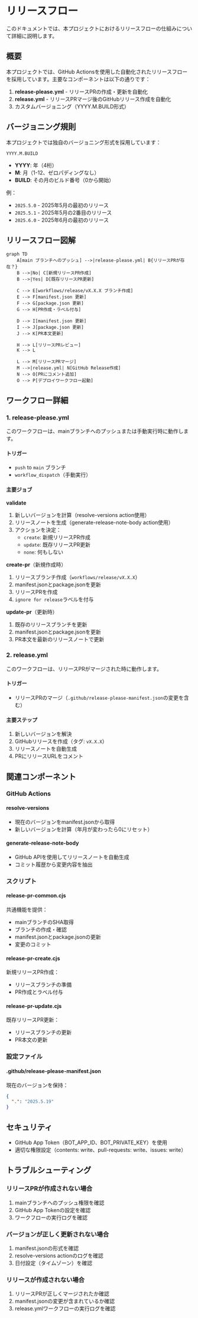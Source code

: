 # リリースフロー

このドキュメントでは、本プロジェクトにおけるリリースフローの仕組みについて詳細に説明します。

## 概要

本プロジェクトでは、GitHub Actionsを使用した自動化されたリリースフローを採用しています。主要なコンポーネントは以下の通りです：

1. **release-please.yml** - リリースPRの作成・更新を自動化
2. **release.yml** - リリースPRマージ後のGitHubリリース作成を自動化
3. カスタムバージョニング（YYYY.M.BUILD形式）

## バージョニング規則

本プロジェクトでは独自のバージョニング形式を採用しています：

```
YYYY.M.BUILD
```

- **YYYY**: 年（4桁）
- **M**: 月（1-12、ゼロパディングなし）
- **BUILD**: その月のビルド番号（0から開始）

例：
- `2025.5.0` - 2025年5月の最初のリリース
- `2025.5.1` - 2025年5月の2番目のリリース
- `2025.6.0` - 2025年6月の最初のリリース

## リリースフロー図解

```mermaid
graph TD
    A[main ブランチへのプッシュ] -->|release-please.yml| B{リリースPRが存在？}
    B -->|No| C[新規リリースPR作成]
    B -->|Yes| D[既存リリースPR更新]
    
    C --> E[workflows/release/vX.X.X ブランチ作成]
    E --> F[manifest.json 更新]
    F --> G[package.json 更新]
    G --> H[PR作成・ラベル付与]
    
    D --> I[manifest.json 更新]
    I --> J[package.json 更新]
    J --> K[PR本文更新]
    
    H --> L[リリースPRレビュー]
    K --> L
    
    L --> M[リリースPRマージ]
    M -->|release.yml| N[GitHub Release作成]
    N --> O[PRにコメント追加]
    O --> P[デプロイワークフロー起動]
```

## ワークフロー詳細

### 1. release-please.yml

このワークフローは、mainブランチへのプッシュまたは手動実行時に動作します。

#### トリガー
- `push` to `main` ブランチ
- `workflow_dispatch`（手動実行）

#### 主要ジョブ

**validate**
1. 新しいバージョンを計算（resolve-versions action使用）
2. リリースノートを生成（generate-release-note-body action使用）
3. アクションを決定：
   - `create`: 新規リリースPR作成
   - `update`: 既存リリースPR更新
   - `none`: 何もしない

**create-pr**（新規作成時）
1. リリースブランチ作成（`workflows/release/vX.X.X`）
2. manifest.jsonとpackage.jsonを更新
3. リリースPRを作成
4. `ignore for release`ラベルを付与

**update-pr**（更新時）
1. 既存のリリースブランチを更新
2. manifest.jsonとpackage.jsonを更新
3. PR本文を最新のリリースノートで更新

### 2. release.yml

このワークフローは、リリースPRがマージされた時に動作します。

#### トリガー
- リリースPRのマージ（`.github/release-please-manifest.json`の変更を含む）

#### 主要ステップ
1. 新しいバージョンを解決
2. GitHubリリースを作成（タグ: `vX.X.X`）
3. リリースノートを自動生成
4. PRにリリースURLをコメント

## 関連コンポーネント

### GitHub Actions

#### resolve-versions
- 現在のバージョンをmanifest.jsonから取得
- 新しいバージョンを計算（年月が変わったら0にリセット）

#### generate-release-note-body
- GitHub APIを使用してリリースノートを自動生成
- コミット履歴から変更内容を抽出

### スクリプト

#### release-pr-common.cjs
共通機能を提供：
- mainブランチのSHA取得
- ブランチの作成・確認
- manifest.jsonとpackage.jsonの更新
- 変更のコミット

#### release-pr-create.cjs
新規リリースPR作成：
- リリースブランチの準備
- PR作成とラベル付与

#### release-pr-update.cjs
既存リリースPR更新：
- リリースブランチの更新
- PR本文の更新

### 設定ファイル

#### .github/release-please-manifest.json
現在のバージョンを保持：
```json
{
  ".": "2025.5.19"
}
```

## セキュリティ

- GitHub App Token（BOT_APP_ID、BOT_PRIVATE_KEY）を使用
- 適切な権限設定（contents: write、pull-requests: write、issues: write）

## トラブルシューティング

### リリースPRが作成されない場合
1. mainブランチへのプッシュ権限を確認
2. GitHub App Tokenの設定を確認
3. ワークフローの実行ログを確認

### バージョンが正しく更新されない場合
1. manifest.jsonの形式を確認
2. resolve-versions actionのログを確認
3. 日付設定（タイムゾーン）を確認

### リリースが作成されない場合
1. リリースPRが正しくマージされたか確認
2. manifest.jsonの変更が含まれているか確認
3. release.ymlワークフローの実行ログを確認